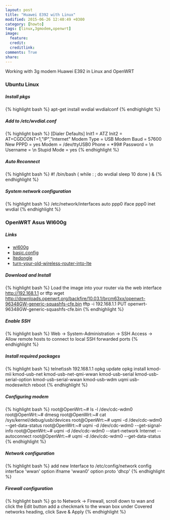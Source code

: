 ```yaml
---
layout: post
title: "Huawei E392 with Linux"
modified: 2015-06-26 12:40:49 +0300
category: [howto]
tags: [linux,3gmodem,openwrt]
image:
  feature: 
  credit: 
  creditlink: 
comments: True
share: 
---
```

Working with 3g modem Huawei E392 in Linux and OpenWRT

### Ubuntu Linux

##### Install pkgs
{% highlight bash %}
apt-get install wvdial
wvdialconf
{% endhighlight %}

##### Add to /etc/wvdial.conf 
{% highlight bash %}
[Dialer Defaults]
Init1 = ATZ
Init2 = AT+CGDCONT=1,"IP","Internet"
Modem Type = USB Modem
Baud = 57600
New PPPD = yes
Modem = /dev/ttyUSB0
Phone = *99#
Password = \n 
Username = \n
Stupid Mode = yes
{% endhighlight %}

##### Auto Reconnect
{% highlight bash %}
#! /bin/bash
(
   while : ; do
       wvdial
       sleep 10
   done
) &
{% endhighlight %}

##### System network configuration
{% highlight bash %}
/etc/network/interfaces
auto ppp0
iface ppp0 inet wvdial
{% endhighlight %}


### OpenWRT Asus Wl600g

##### Links
- [wl600g](http://wiki.openwrt.org/toh/asus/wl600g)
- [basic.config](http://wiki.openwrt.org/doc/howto/basic.config)
- [ltedongle](http://wiki.openwrt.org/doc/recipes/ltedongle)
- [turn-your-old-wireless-router-into-lte](http://intelnuc.blogspot.ru/2014/10/turn-your-old-wireless-router-into-lte.html)

##### Download and Install
{% highlight bash %}
Load the image into your router via the web interface http://192.168.1.1 or tftp
wget http://downloads.openwrt.org/backfire/10.03.1/brcm63xx/openwrt-96348GW-generic-squashfs-cfe.bin
tftp -i 192.168.1.1 PUT openwrt-96348GW-generic-squashfs-cfe.bin
{% endhighlight %}

##### Enable SSH
{% highlight bash %}
Web -> System-Administration -> SSH Access -> Allow remote hosts to connect to local SSH forwarded ports
{% endhighlight %}

##### Install required packages
{% highlight bash %}
telnet\ssh 192.168.1.1
opkg update
opkg install kmod-mii kmod-usb-net kmod-usb-net-qmi-wwan kmod-usb-serial kmod-usb-serial-option kmod-usb-serial-wwan kmod-usb-wdm uqmi usb-modeswitch
reboot
{% endhighlight %}

##### Configuring modem
{% highlight bash %}
root@OpenWrt:~# ls -l /dev/cdc-wdm0
root@OpenWrt:~# dmesg
root@OpenWrt:~# cat /sys/kernel/debug/usb/devices
root@OpenWrt:~# uqmi -d /dev/cdc-wdm0 --get-data-status
root@OpenWrt:~# uqmi -d /dev/cdc-wdm0 --get-signal-info
root@OpenWrt:~# uqmi -d /dev/cdc-wdm0 --start-network Internet --autoconnect
root@OpenWrt:~# uqmi -d /dev/cdc-wdm0 --get-data-status
{% endhighlight %}

##### Network configuration
{% highlight bash %}
add new Interface to /etc/config/network
config interface 'wwan'
option ifname 'wwan0'
option proto 'dhcp'
{% endhighlight %}

##### Firewall configuration
{% highlight bash %}
go to Network → Firewall, scroll down to wan and click the Edit button
add a checkmark to the wwan box under Covered networks heading, click Save & Apply
{% endhighlight %}
